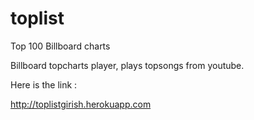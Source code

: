 toplist
=======

Top 100 Billboard charts

Billboard topcharts player, plays topsongs from youtube.

Here is the link :

http://toplistgirish.herokuapp.com
